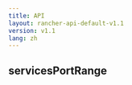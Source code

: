 ```yaml
---
title: API
layout: rancher-api-default-v1.1
version: v1.1
lang: zh
---
```


## servicesPortRange





